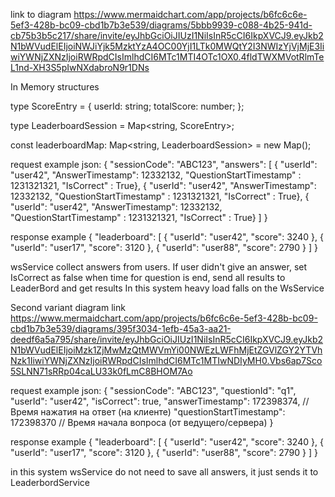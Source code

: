 link to diagram https://www.mermaidchart.com/app/projects/b6fc6c6e-5ef3-428b-bc09-cbd1b7b3e539/diagrams/5bbb9939-c088-4b25-941d-cb75b3b5c217/share/invite/eyJhbGciOiJIUzI1NiIsInR5cCI6IkpXVCJ9.eyJkb2N1bWVudElEIjoiNWJiYjk5MzktYzA4OC00YjI1LTk0MWQtY2I3NWIzYjVjMjE3IiwiYWNjZXNzIjoiRWRpdCIsImlhdCI6MTc1MTI4OTc1OX0.4fldTWXMVotRlmTeL1nd-XH3S5pIwNXdabroN9r1DNs

In Memory structures

type ScoreEntry = {
    userId: string;
    totalScore: number;
};

type LeaderboardSession = Map<string, ScoreEntry>;

const leaderboardMap: Map<string, LeaderboardSession> = new Map();

request example
json:
{
    "sessionCode": "ABC123",
    "answers": 
    [
        { "userId": "user42", "AnswerTimestamp": 12332132, "QuestionStartTimestamp" : 1231321321, "IsCorrect" : True},
        { "userId": "user42", "AnswerTimestamp": 12332132, "QuestionStartTimestamp" : 1231321321, "IsCorrect" : True},
        { "userId": "user42", "AnswerTimestamp": 12332132, "QuestionStartTimestamp" : 1231321321, "IsCorrect" : True}
    ]
}

response example
{
    "leaderboard": 
    [
        { "userId": "user42", "score": 3240 },
        { "userId": "user17", "score": 3120 },
        { "userId": "user88", "score": 2790 }
    ]
}

wsService collect answers from users. If user didn't give an answer, set IsCorrect as false
when time for question is end, send all results to LeaderBord and get results
In this system heavy load falls on the WsService

Second variant
diagram link https://www.mermaidchart.com/app/projects/b6fc6c6e-5ef3-428b-bc09-cbd1b7b3e539/diagrams/395f3034-1efb-45a3-aa21-deedf6a5a795/share/invite/eyJhbGciOiJIUzI1NiIsInR5cCI6IkpXVCJ9.eyJkb2N1bWVudElEIjoiMzk1ZjMwMzQtMWVmYi00NWEzLWFhMjEtZGVlZGY2YTVhNzk1IiwiYWNjZXNzIjoiRWRpdCIsImlhdCI6MTc1MTIwNDIyMH0.Vbs6ap7Sco5SLNN71sRRp04caLU33k0fLmC8BHOM7Ao

request example
json:
{
    "sessionCode": "ABC123",
    "questionId": "q1",
    "userId": "user42",
    "isCorrect": true,
    "answerTimestamp": 172398374,         // Время нажатия на ответ (на клиенте)
    "questionStartTimestamp": 172398370   // Время начала вопроса (от ведущего/сервера)
}

response example
{
    "leaderboard": 
    [
        { "userId": "user42", "score": 3240 },
        { "userId": "user17", "score": 3120 },
        { "userId": "user88", "score": 2790 }
    ]
}

in this system wsService do not need to save all answers, it just sends it to LeaderbordService


